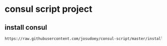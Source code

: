 # consul script project

## install consul

```bash
https://raw.githubusercontent.com/josudoey/consul-script/master/install/ubuntu.sh | bash -e
```
